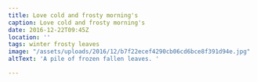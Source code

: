 ```yaml
---
title: Love cold and frosty morning's
caption: Love cold and frosty morning's
date: 2016-12-22T09:45Z
location: ''
tags: winter frosty leaves
image: "/assets/uploads/2016/12/b7f22ecef4290cb06cd6bce8f391d94e.jpg"
altText: 'A pile of frozen fallen leaves. '

---
```

